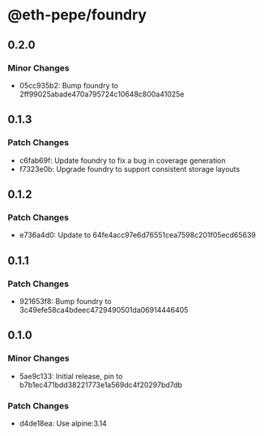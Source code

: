 # @eth-pepe/foundry

## 0.2.0

### Minor Changes

- 05cc935b2: Bump foundry to 2ff99025abade470a795724c10648c800a41025e

## 0.1.3

### Patch Changes

- c6fab69f: Update foundry to fix a bug in coverage generation
- f7323e0b: Upgrade foundry to support consistent storage layouts

## 0.1.2

### Patch Changes

- e736a4d0: Update to 64fe4acc97e6d76551cea7598c201f05ecd65639

## 0.1.1

### Patch Changes

- 921653f8: Bump foundry to 3c49efe58ca4bdeec4729490501da06914446405

## 0.1.0

### Minor Changes

- 5ae9c133: Initial release, pin to b7b1ec471bdd38221773e1a569dc4f20297bd7db

### Patch Changes

- d4de18ea: Use alpine:3.14

